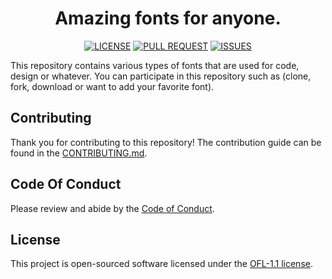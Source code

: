 <h1 align="center">Amazing fonts for anyone.</h1> 

<p align="center">
    <a href="https://github.com/novalramdhani/code-fonts/blob/main/LICENSE"><img alt="LICENSE" src="https://img.shields.io/github/license/novalramdhani/code-fonts"></a>
    <a href="https://github.com/novalramdhani/code-fonts/pulls"><img alt="PULL REQUEST" src="https://img.shields.io/github/issues-pr/novalramdhani/code-fonts"></a>
    <a href="https://github.com/novalramdhani/code-fonts/issues"><img alt="ISSUES" src="https://img.shields.io/github/issues/novalramdhani/code-fonts"></a>
</p>

This repository contains various types of fonts that are used for code, design or whatever. You can participate in this repository such as (clone, fork, download or want to add your favorite font).

## Contributing
Thank you for contributing to this repository! The contribution guide can be found in the [CONTRIBUTING.md](https://github.com/novalramdhani/code-fonts/blob/main/CONTRIBUTING.md).

## Code Of Conduct
Please review and abide by the [Code of Conduct](https://github.com/novalramdhani/code-fonts/blob/main/CODE_OF_CONDUCT.md).

## License
This project is open-sourced software licensed under the [OFL-1.1 license](https://opensource.org/licenses/OFL-1.1).